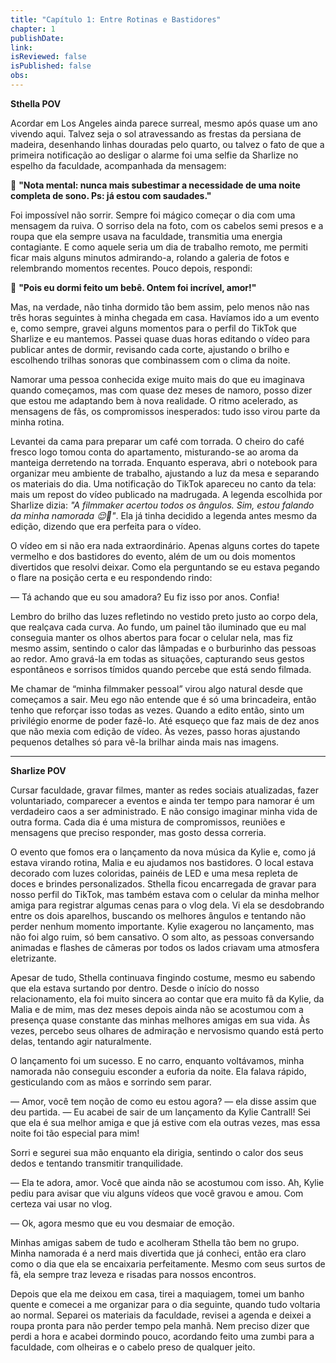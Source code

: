 ```yaml
---
title: "Capítulo 1: Entre Rotinas e Bastidores"
chapter: 1
publishDate: 
link: 
isReviewed: false
isPublished: false
obs:
---
```


**Sthella POV**

Acordar em Los Angeles ainda parece surreal, mesmo após quase um ano vivendo aqui. Talvez seja o sol atravessando as frestas da persiana de madeira, desenhando linhas douradas pelo quarto, ou talvez o fato de que a primeira notificação ao desligar o alarme foi uma selfie da Sharlize no espelho da faculdade, acompanhada da mensagem:

📱 **"Nota mental: nunca mais subestimar a necessidade de uma noite completa de sono. Ps: já estou com saudades."**

Foi impossível não sorrir. Sempre foi mágico começar o dia com uma mensagem da ruiva. O sorriso dela na foto, com os cabelos semi presos e a roupa que ela sempre usava na faculdade, transmitia uma energia contagiante. E como aquele seria um dia de trabalho remoto, me permiti ficar mais alguns minutos admirando-a, rolando a galeria de fotos e relembrando momentos recentes. Pouco depois, respondi:

📱 **"Pois eu dormi feito um bebê. Ontem foi incrível, amor!"**

Mas, na verdade, não tinha dormido tão bem assim, pelo menos não nas três horas seguintes à minha chegada em casa. Havíamos ido a um evento e, como sempre, gravei alguns momentos para o perfil do TikTok que Sharlize e eu mantemos. Passei quase duas horas editando o vídeo para publicar antes de dormir, revisando cada corte, ajustando o brilho e escolhendo trilhas sonoras que combinassem com o clima da noite.

Namorar uma pessoa conhecida exige muito mais do que eu imaginava quando começamos, mas com quase dez meses de namoro, posso dizer que estou me adaptando bem à nova realidade. O ritmo acelerado, as mensagens de fãs, os compromissos inesperados: tudo isso virou parte da minha rotina.

Levantei da cama para preparar um café com torrada. O cheiro do café fresco logo tomou conta do apartamento, misturando-se ao aroma da manteiga derretendo na torrada. Enquanto esperava, abri o notebook para organizar meu ambiente de trabalho, ajustando a luz da mesa e separando os materiais do dia. Uma notificação do TikTok apareceu no canto da tela: mais um repost do vídeo publicado na madrugada. A legenda escolhida por Sharlize dizia: *"A filmmaker acertou todos os ângulos. Sim, estou falando da minha namorada 😌📸"*. Ela já tinha decidido a legenda antes mesmo da edição, dizendo que era perfeita para o vídeo.

O vídeo em si não era nada extraordinário. Apenas alguns cortes do tapete vermelho e dos bastidores do evento, além de um ou dois momentos divertidos que resolvi deixar. Como ela perguntando se eu estava pegando o flare na posição certa e eu respondendo rindo:

— Tá achando que eu sou amadora? Eu fiz isso por anos. Confia!

Lembro do brilho das luzes refletindo no vestido preto justo ao corpo dela, que realçava cada curva. Ao fundo, um painel tão iluminado que eu mal conseguia manter os olhos abertos para focar o celular nela, mas fiz mesmo assim, sentindo o calor das lâmpadas e o burburinho das pessoas ao redor. Amo gravá-la em todas as situações, capturando seus gestos espontâneos e sorrisos tímidos quando percebe que está sendo filmada.

Me chamar de “minha filmmaker pessoal” virou algo natural desde que começamos a sair. Meu ego não entende que é só uma brincadeira, então tenho que reforçar isso todas as vezes. Quando a edito então, sinto um privilégio enorme de poder fazê-lo. Até esqueço que faz mais de dez anos que não mexia com edição de vídeo. Às vezes, passo horas ajustando pequenos detalhes só para vê-la brilhar ainda mais nas imagens.

---

**Sharlize POV**

Cursar faculdade, gravar filmes, manter as redes sociais atualizadas, fazer voluntariado, comparecer a eventos e ainda ter tempo para namorar é um verdadeiro caos a ser administrado. E não consigo imaginar minha vida de outra forma. Cada dia é uma mistura de compromissos, reuniões e mensagens que preciso responder, mas gosto dessa correria.

O evento que fomos era o lançamento da nova música da Kylie e, como já estava virando rotina, Malia e eu ajudamos nos bastidores. O local estava decorado com luzes coloridas, painéis de LED e uma mesa repleta de doces e brindes personalizados. Sthella ficou encarregada de gravar para nosso perfil do TikTok, mas também estava com o celular da minha melhor amiga para registrar algumas cenas para o vlog dela. Vi ela se desdobrando entre os dois aparelhos, buscando os melhores ângulos e tentando não perder nenhum momento importante. Kylie exagerou no lançamento, mas não foi algo ruim, só bem cansativo. O som alto, as pessoas conversando animadas e flashes de câmeras por todos os lados criavam uma atmosfera eletrizante.

Apesar de tudo, Sthella continuava fingindo costume, mesmo eu sabendo que ela estava surtando por dentro. Desde o início do nosso relacionamento, ela foi muito sincera ao contar que era muito fã da Kylie, da Malia e de mim, mas dez meses depois ainda não se acostumou com a presença quase constante das minhas melhores amigas em sua vida. Às vezes, percebo seus olhares de admiração e nervosismo quando está perto delas, tentando agir naturalmente.

O lançamento foi um sucesso. E no carro, enquanto voltávamos, minha namorada não conseguiu esconder a euforia da noite. Ela falava rápido, gesticulando com as mãos e sorrindo sem parar.

— Amor, você tem noção de como eu estou agora? — ela disse assim que deu partida. — Eu acabei de sair de um lançamento da Kylie Cantrall! Sei que ela é sua melhor amiga e que já estive com ela outras vezes, mas essa noite foi tão especial para mim!

Sorri e segurei sua mão enquanto ela dirigia, sentindo o calor dos seus dedos e tentando transmitir tranquilidade.

— Ela te adora, amor. Você que ainda não se acostumou com isso. Ah, Kylie pediu para avisar que viu alguns vídeos que você gravou e amou. Com certeza vai usar no vlog.

— Ok, agora mesmo que eu vou desmaiar de emoção.

Minhas amigas sabem de tudo e acolheram Sthella tão bem no grupo. Minha namorada é a nerd mais divertida que já conheci, então era claro como o dia que ela se encaixaria perfeitamente. Mesmo com seus surtos de fã, ela sempre traz leveza e risadas para nossos encontros.

Depois que ela me deixou em casa, tirei a maquiagem, tomei um banho quente e comecei a me organizar para o dia seguinte, quando tudo voltaria ao normal. Separei os materiais da faculdade, revisei a agenda e deixei a roupa pronta para não perder tempo pela manhã. Nem preciso dizer que perdi a hora e acabei dormindo pouco, acordando feito uma zumbi para a faculdade, com olheiras e o cabelo preso de qualquer jeito.

